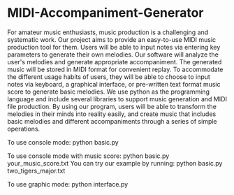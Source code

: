 # MIDI-Accompaniment-Generator

For amateur music enthusiasts, music production is a challenging and systematic work. Our project aims to provide an easy-to-use MIDI music production tool for them. Users will be able to input notes via entering key parameters to generate their own melodies. Our software will analyze the user's melodies and generate appropriate accompaniment. The generated music will be stored in MIDI format for convenient replay. To accommodate the different usage habits of users, they will be able to choose to input notes via keyboard, a graphical interface, or pre-written text format music score to generate basic melodies. We use python as the programming language and include several libraries to support music generation and MIDI file production. By using our program, users will be able to transform the melodies in their minds into reality easily, and create music that includes basic melodies and different accompaniments through a series of simple operations. 

To use console mode:
python basic.py

To use console mode with music score:
python basic.py your_music_score.txt
You can try our example by running:
python basic.py two_tigers_major.txt

To use graphic mode:
python interface.py
